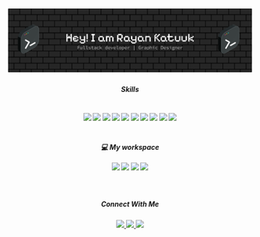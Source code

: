 <!-- <h1 align='center'>
  Hi there 👋 I'm Rayan Katuuk 👨‍💻
</h1> -->

![Rayan Katuuk](images/github-header-banner.png)

<h5 align='center'>
  Skills<br/><br/>
</h5>

<h5 align='center'>
<img src="https://img.shields.io/badge/JavaScript-323330?style=for-the-badge&logo=javascript&logoColor=F7DF1E" />
<img src="https://img.shields.io/badge/React-20232A?style=for-the-badge&logo=react&logoColor=61DAFB" />
<img src="https://img.shields.io/badge/HTML5-E34F26?style=for-the-badge&logo=html5&logoColor=white" />
<img src="https://img.shields.io/badge/CSS3-1572B6?style=for-the-badge&logo=css3&logoColor=white" />
<img src="https://img.shields.io/badge/TypeScript-007ACC?style=for-the-badge&logo=typescript&logoColor=white" />
<img src="https://img.shields.io/badge/Figma-F24E1E?style=for-the-badge&logo=figma&logoColor=white" />
<img src="https://img.shields.io/badge/Laravel-FF2D20?style=for-the-badge&logo=laravel&logoColor=white" />
<img src="https://img.shields.io/badge/Node%20js-339933?style=for-the-badge&logo=nodedotjs&logoColor=white" />
<img src="https://img.shields.io/badge/React_Native-20232A?style=for-the-badge&logo=react&logoColor=61DAFB" />
<img src="https://img.shields.io/badge/Flutter-02569B?style=for-the-badge&logo=flutter&logoColor=white" /><br/><br/>
</h5>

<h5 align='center'>
  💻 My workspace<br/><br/>
  <img src="https://img.shields.io/badge/windows-%230078D6.svg?&style=for-the-badge&logo=windows&logoColor=white" />
  <img src="https://img.shields.io/badge/intel-core%20i5%2010th-%230071C5.svg?&style=for-the-badge&logo=intel&logoColor=white" />
  <img src="https://img.shields.io/badge/RAM-32GB-%230071C5.svg?&style=for-the-badge&logoColor=white" />
  <img src="https://img.shields.io/badge/nvidia-rtx%203060-%2376B900.svg?&style=for-the-badge&logo=nvidia&logoColor=white" />
<br/><br/><br/></h5>

<h5 align='center'>
Connect With Me<br/>
</h5>

<div align="center">
  <a href="https://github.com/rayankatuuk">
    <img src="https://skillicons.dev/icons?i=github" width="32" />
  </a>
  <a href="mailto:rayankatuuk@gmail.com">
    <img src="https://skillicons.dev/icons?i=gmail" width="32"/>
  </a>
  <a href="https://linkedin.com/in/rayan-katuuk">
    <img src="https://skillicons.dev/icons?i=linkedin" width="32" />
  </a><br/><br/>
</div>
